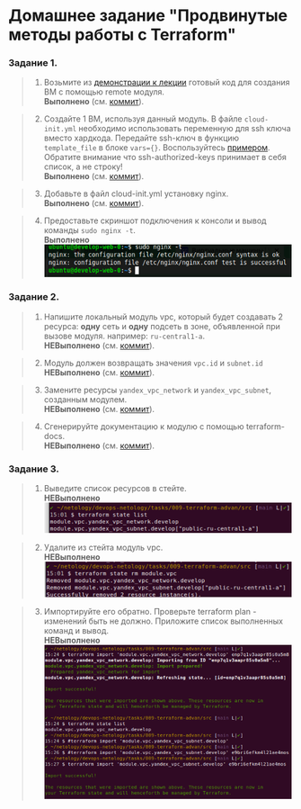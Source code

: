 # Домашнее задание "Продвинутые методы работы с Terraform"

### Задание 1.

> 1. Возьмите из [демонстрации к лекции](https://github.com/netology-code/ter-homeworks/tree/main/04/demonstration1) готовый код для создания ВМ с помощью remote модуля.  
**Выполнено** (см. [коммит](https://github.com/ipodovalov/devops-netology/commit/212888c)).

> 2. Создайте 1 ВМ, используя данный модуль. В файле `cloud-init.yml` необходимо использовать переменную для ssh ключа вместо хардкода. Передайте ssh-ключ в функцию `template_file` в блоке `vars={}`. Воспользуйтесь [примером](https://grantorchard.com/dynamic-cloudinit-content-with-terraform-file-templates/). Обратите внимание что ssh-authorized-keys принимает в себя список, а не строку!  
**Выполнено** (см. [коммит](https://github.com/ipodovalov/devops-netology/commit/454a7a2)).

> 3. Добавьте в файл cloud-init.yml установку nginx.  
**Выполнено** (см. [коммит](https://github.com/ipodovalov/devops-netology/commit/819497e)).

> 4. Предоставьте скриншот подключения к консоли и вывод команды `sudo nginx -t`.  
**Выполнено**   
![demo](./1.png)

### Задание 2.

> 1. Напишите локальный модуль vpc, который будет создавать 2 ресурса: **одну** сеть и **одну** подсеть в зоне, объявленной при вызове модуля. например: `ru-central1-a`.  
**НЕВыполнено** (см. [коммит](https://github.com/ipodovalov/devops-netology/commit/)).

> 2. Модуль должен возвращать значения `vpc.id` и `subnet.id`  
**НЕВыполнено** (см. [коммит](https://github.com/ipodovalov/devops-netology/commit/)).

> 3. Замените ресурсы `yandex_vpc_network` и `yandex_vpc_subnet`, созданным модулем.  
**НЕВыполнено** (см. [коммит](https://github.com/ipodovalov/devops-netology/commit/)).

> 4. Сгенерируйте документацию к модулю с помощью terraform-docs.  
**НЕВыполнено** (см. [коммит](https://github.com/ipodovalov/devops-netology/commit/)).

### Задание 3.

> 1. Выведите список ресурсов в стейте.  
**НЕВыполнено**  
![demo](./2.png)

> 2. Удалите из стейта модуль vpc.  
**НЕВыполнено**  
![demo](./3.png)

> 3. Импортируйте его обратно. Проверьте terraform plan - изменений быть не должно. Приложите список выполненных команд и вывод.  
**НЕВыполнено**  
![demo](./4.png)
